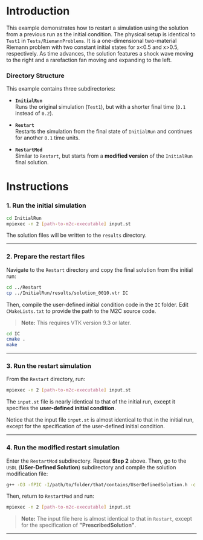 # Introduction

This example demonstrates how to restart a simulation using the solution from a previous run as the initial condition. The physical setup is identical to `Test1` in `Tests/RiemannProblems`. It is a one-dimensional two-material Riemann problem with two constant initial states for x<0.5 and x>0.5, respectively. As time advances, the solution features a shock wave moving to the right and a rarefaction fan moving and expanding to the left.


### Directory Structure

This example contains three subdirectories:

- **`InitialRun`**  
  Runs the original simulation (`Test1`), but with a shorter final time (`0.1` instead of `0.2`).
  
- **`Restart`**  
  Restarts the simulation from the final state of `InitialRun` and continues for another `0.1` time units.
  
- **`RestartMod`**  
  Similar to `Restart`, but starts from a **modified version** of the `InitialRun` final solution.



# Instructions

### 1. Run the initial simulation

```bash
cd InitialRun
mpiexec -n 2 [path-to-m2c-executable] input.st
```

The solution files will be written to the `results` directory.

---

### 2. Prepare the restart files

Navigate to the `Restart` directory and copy the final solution from the initial run:

```bash
cd ../Restart
cp ../InitialRun/results/solution_0010.vtr IC
```

Then, compile the user-defined initial condition code in the `IC` folder. Edit `CMakeLists.txt` to provide the path to the M2C source code.
> **Note:** This requires VTK version 9.3 or later.

```bash
cd IC
cmake .
make
```

---

### 3. Run the restart simulation

From the `Restart` directory, run:

```bash
mpiexec -n 2 [path-to-m2c-executable] input.st
```

The `input.st` file is nearly identical to that of the initial run, except it specifies the **user-defined initial condition**.

Notice that the input file `input.st` is almost identical to that in the initial run, except for the specification of the user-defined initial condition.

---

### 4. Run the modified restart simulation

Enter the `RestartMod` subdirectory. Repeat **Step 2** above. Then, go to the `USDL` (**USer-Defined Solution**) subdirectory and compile the solution modification file:

```bash
g++ -O3 -fPIC -I/path/to/folder/that/contains/UserDefinedSolution.h -c UserDefinedSolution.cpp; g++ -shared UserDefinedSolution.o -o UserDefinedSolution.so; rm UserDefinedSolution.o
```

Then, return to `RestartMod` and run:

```bash
mpiexec -n 2 [path-to-m2c-executable] input.st
```

> **Note:** The input file here is almost identical to that in `Restart`, except for the specification of **"PrescribedSolution"**.

---
